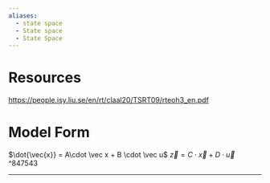 ```yaml
---
aliases:
  - state space
  - State space
  - State Space
---
```

# Resources

https://people.isy.liu.se/en/rt/claal20/TSRT09/rteoh3_en.pdf



# Model Form

$\dot{\vec{x}} = A\cdot \vec x + B \cdot \vec u$
$\vec z = C \cdot \vec x + D \cdot \vec u$ ^847543

---

